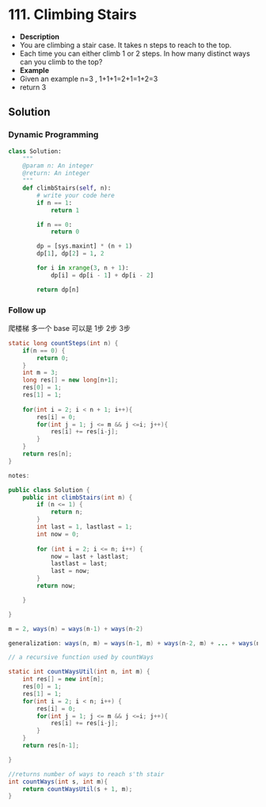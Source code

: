 # 111. Climbing Stairs

- **Description**
- You are climbing a stair case. It takes n steps to reach to the top.
- Each time you can either climb 1 or 2 steps. In how many distinct ways can you climb to the top?
- **Example**
- Given an example n=3 , 1+1+1=2+1=1+2=3
- return 3


## Solution

### Dynamic Programming

```python
class Solution:
    """
    @param n: An integer
    @return: An integer
    """
    def climbStairs(self, n):
        # write your code here
        if n == 1:
            return 1

        if n == 0:
            return 0

        dp = [sys.maxint] * (n + 1)
        dp[1], dp[2] = 1, 2

        for i in xrange(3, n + 1):
            dp[i] = dp[i - 1] + dp[i - 2]

        return dp[n]

```


### Follow up

爬楼梯 多一个 base 可以是 1步 2步 3步

```java
static long countSteps(int n) { 
    if(n == 0) {
        return 0;
    }
    int m = 3;
    long res[] = new long[n+1];
    res[0] = 1;
    res[1] = 1;
    
    for(int i = 2; i < n + 1; i++){
        res[i] = 0;
        for(int j = 1; j <= m && j <=i; j++){
            res[i] += res[i-j];
        }
    }
    return res[n];
}

notes:

public class Solution {
    public int climbStairs(int n) {
        if (n <= 1) {
            return n;
        }
        int last = 1, lastlast = 1;
        int now = 0;
        
        for (int i = 2; i <= n; i++) {
            now = last + lastlast;
            lastlast = last;
            last = now;
        }
        return now;

    }

}

m = 2, ways(n) = ways(n-1) + ways(n-2) 

generalization: ways(n, m) = ways(n-1, m) + ways(n-2, m) + ... + ways(n-m, m) 

// a recursive function used by countWays 

static int countWaysUtil(int n, int m) {
    int res[] = new int[n];
    res[0] = 1;
    res[1] = 1;
    for(int i = 2; i < n; i++) {
        res[i] = 0;
        for(int j = 1; j <= m && j <=i; j++){
            res[i] += res[i-j];
        }
    }
    return res[n-1];

} 

//returns number of ways to reach s'th stair 
int countWays(int s, int m){
    return countWaysUtil(s + 1, m);
}
```